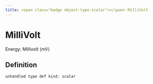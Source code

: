 ```yaml
---
title: <span class="badge object-type-scalar"></span> MilliVolt
---
```

# <span class="badge object-type-scalar"></span> MilliVolt

Energy: Millivolt (mV)

## Definition

```php
unhandled type def kind: scalar
```
